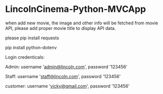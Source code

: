 # LincolnCinema-Python-MVCApp

when add new movie, the image and other info will be fetched from movie API, please add proper movie title to display API data.

please pip install requests 

pip install python-dotenv

Login credenticals:

Admin: username 'admin@lincoln.com', password '123456'

Staff: username 'staff@lincoln.com', password '123456'

customer: username 'vicky@gmail.com', password '123456'

